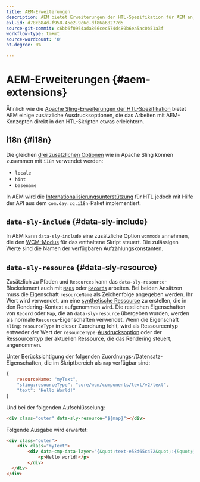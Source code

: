 ```yaml
---
title: AEM-Erweiterungen
description: AEM bietet Erweiterungen der HTL-Spezifikation für AEM an, um Ihnen als Entwicklerin oder Entwickler die Arbeit zu erleichtern.
exl-id: d78cb84d-f958-45e2-9c6c-df86a68277d5
source-git-commit: c6bb6f0954ada866cec574d480b6ea5ac0b51a3f
workflow-type: tm+mt
source-wordcount: '0'
ht-degree: 0%

---
```


# AEM-Erweiterungen {#aem-extensions}

Ähnlich wie die [Apache Sling-Erweiterungen der HTL-Spezifikation](https://sling.apache.org/documentation/bundles/scripting/scripting-htl.html#extensions-of-the-htl-specification-1) bietet AEM einige zusätzliche Ausdrucksoptionen, die das Arbeiten mit AEM-Konzepten direkt in den HTL-Skripten etwas erleichtern.

## i18n {#i18n}

Die gleichen [drei zusätzlichen Optionen](https://sling.apache.org/documentation/bundles/scripting/scripting-htl.html#i18n) wie in Apache Sling können zusammen mit `i18n` verwendet werden:

* `locale`
* `hint`
* `basename`

In AEM wird die [Internationalisierungsunterstützung](https://experienceleague.adobe.com/de/docs/experience-manager-65/content/implementing/developing/components/internationalization/i18n-dev) für HTL jedoch mit Hilfe der API aus dem `com.day.cq.i18n`-Paket implementiert.

## `data-sly-include` {#data-sly-include}

In AEM kann `data-sly-include` eine zusätzliche Option `wcmmode` annehmen, die den [WCM-Modus](https://developer.adobe.com/experience-manager/reference-materials/cloud-service/javadoc/com/day/cq/wcm/api/WCMMode.html) für das enthaltene Skript steuert. Die zulässigen Werte sind die Namen der verfügbaren Aufzählungskonstanten.

## `data-sly-resource` {#data-sly-resource}

Zusätzlich zu Pfaden und `Resources` kann das `data-sly-resource`-Blockelement auch mit [`Maps`](https://docs.oracle.com/en/java/javase/11/docs/api/java.base/java/util/Map.html) oder [`Records`](https://github.com/apache/sling-org-apache-sling-scripting-sightly-runtime/blob/master/src/main/java/org/apache/sling/scripting/sightly/Record.java) arbeiten. Bei beiden Ansätzen muss die Eigenschaft `resourceName` als Zeichenfolge angegeben werden. Ihr Wert wird verwendet, um eine [synthetische Ressource](https://www.javadoc.io/doc/org.apache.sling/org.apache.sling.api/latest/org/apache/sling/api/resource/SyntheticResource.html) zu erstellen, die in den Rendering-Kontext aufgenommen wird. Die restlichen Eigenschaften von `Record` oder `Map`, die an `data-sly-resource` übergeben wurden, werden als normale `Resource`-Eigenschaften verwendet. Wenn die Eigenschaft `sling:resourceType` in dieser Zuordnung fehlt, wird als Ressourcentyp entweder der Wert der `resourceType`-[Ausdrucksoption](https://github.com/adobe/htl-spec/blob/1.4/SPECIFICATION.md#229-resource) oder der Ressourcentyp der aktuellen Ressource, die das Rendering steuert, angenommen.

Unter Berücksichtigung der folgenden Zuordnungs-/Datensatz-Eigenschaften, die im Skriptbereich als `map` verfügbar sind:

```javascript
{
    resourceName: "myText",
    "sling:resourceType": "core/wcm/components/text/v2/text",
    "text": "Hello World!"
}
```

Und bei der folgenden Aufschlüsselung:

```html
<div class="outer" data-sly-resource="${map}"></div>
```

Folgende Ausgabe wird erwartet:

```html
<div class="outer">
    <div class="myText">
        <div data-cmp-data-layer="{&quot;text-e58d65c472&quot;:{&quot;@type&quot;:&quot;core/wcm/components/text/v2/text&quot;,&quot;xdm:text&quot;:&quot;<p>Hello world!</p>&quot;}}" id="text-e58d65c472" class="cmp-text">
            <p>Hello world!</p>
        </div>
  </div>
</div>
```
